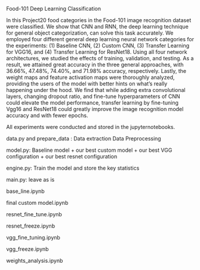 Food-101 Deep Learning Classification

In this Project20 food categories in the Food-101 image recognition dataset were classified. We show that CNN and RNN, the deep learning technique for general object categorization, can solve this task accurately. We employed four different general deep learning neural network categories for the experiments: (1) Baseline CNN, (2) Custom CNN, (3) Transfer Learning for VGG16, and (4) Transfer Learning for ResNet18. Using all four network architectures, we studied the effects of training, validation, and testing. As a result, we attained great accuracy in the three general approaches, with 36.66%, 47.48%, 74.40%, and 71.98% accuracy, respectively. Lastly, the weight maps and feature activation maps were thoroughly analyzed, providing the users of the model with better hints on what’s really happening under the hood. We find that while adding extra convolutional layers, changing dropout ratio, and fine-tune hyperparameters of CNN could elevate the model performance, transfer learning by fine-tuning Vgg16 and ResNet18 could greatly improve the image recognition model accuracy and with fewer epochs.


All experiments were conducted and stored in the jupyternotebooks. 



data.py and prepare_data : Data extraction Data Preprocessing

model.py: Baseline model +  our best custom model + our best VGG configuration + our best resnet configuration

engine.py: Train the model and store the key statistics 

main.py: leave as is 

base_line.ipynb

final custom model.ipynb

resnet_fine_tune.ipynb

resnet_freeze.ipynb

vgg_fine_tuning.ipynb

vgg_freeze.ipynb

weights_analysis.ipynb
